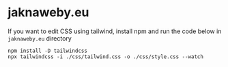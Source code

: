 # jaknaweby.eu
If you want to edit CSS using tailwind, install npm and run the code below in `jaknaweby.eu` directory
```
npm install -D tailwindcss
npx tailwindcss -i ./css/tailwind.css -o ./css/style.css --watch
```
